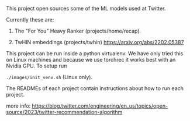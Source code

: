 This project open sources some of the ML models used at Twitter.

Currently these are:

1. The "For You" Heavy Ranker (projects/home/recap).

2. TwHIN embeddings (projects/twhin) https://arxiv.org/abs/2202.05387


This project can be run inside a python virtualenv. We have only tried this on Linux machines and because we use torchrec it works best with an Nvidia GPU. To setup run

`./images/init_venv.sh` (Linux only).

The READMEs of each project contain instructions about how to run each project.

more info:
https://blog.twitter.com/engineering/en_us/topics/open-source/2023/twitter-recommendation-algorithm
